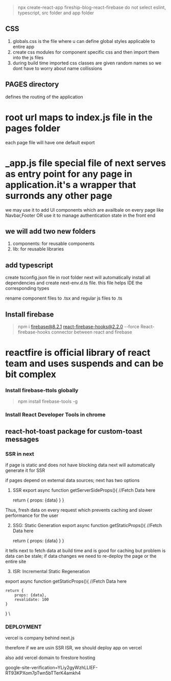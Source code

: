 > npx create-react-app fireship-blog-react-firebase
do not select eslint, typescript, src folder and app folder

## CSS
1. globals.css is the file where u can define global styles applicable to entire app
2. create css modules for component specific css and then import them into the js files
3. during build time imported css classes are given random names so we dont have to worry about name collissions

## PAGES directory
defines the routing of the application
# root url maps to index.js file in the pages folder
each page file will have one default export

# _app.js file special file of next serves as entry point for any page in application.it's a wrapper that surronds any other page

we may use it to add UI components which are availbale on every page like Navbar,Footer OR
use it to manage authentication state in the front end

## we will add two new folders
1. components: for reusable components
2. lib: for reusable libraries

## add typescript
create tsconfig.json file in root folder
next will automatically install all dependencies and create next-env.d.ts file. this file helps IDE the corresponding types

rename component files to .tsx and regular js files to  .ts

## Install firebase
>npm i firebase@8.2.1 react-firebase-hooks@2.2.0 --force
React-firebase-hooks
 connector between react and firebase

 # reactfire is official library of react team and uses suspends and can be bit complex


 ### Install firebase-ttols globally

 >npm install firebase-tools -g

 ### Install React Developer Tools in chrome


 ## react-hot-toast package for custom-toast messages

 ### SSR in next
 if page is static and does not have blocking data
 next will automatically generate it for SSR

 if pages depend on external data sources; next has two options
 1. SSR
 export async function getServerSideProps(){
    //Fetch Data here

    return {
        props: {data}
    }
 }

 Thus, fresh data on every request which prevents caching and slower performance for the user

 2. SSG: Static Generation
 export async function getStaticProps(){
    //Fetch Data here

    return {
        props: {data}
    }
 }

 it tells next to fetch data at build time and is good for caching
 but problem is data can be stale; if data changes we need to re-deploy the 
 page or the entire site

 3. ISR: Incremental Static Regeneration

 export async function getStaticProps(){
    //Fetch Data here

    return {
        props: {data},
        revalidate: 100
    }
 }
 \

 ### DEPLOYMENT
 vercel is company behind next.js

 therefore if we are usin SSR ISR, we should deploy app on vercel

 also add vercel domain to firestore hosting

google-site-verification=YLiy2gyWzhLLlEF-RT93KPXom7pTwn5bTTerK4amkh4